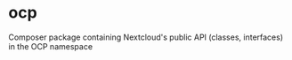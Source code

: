 # ocp
Composer package containing Nextcloud's public API (classes, interfaces) in the OCP namespace
